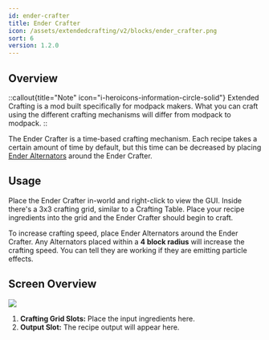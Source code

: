```yaml
---
id: ender-crafter
title: Ender Crafter
icon: /assets/extendedcrafting/v2/blocks/ender_crafter.png
sort: 6
version: 1.2.0
---
```


## Overview

::callout{title="Note" icon="i-heroicons-information-circle-solid"}
Extended Crafting is a mod built specifically for modpack makers. What you can craft using the different crafting mechanisms will differ from modpack to modpack.
::

The Ender Crafter is a time-based crafting mechanism. Each recipe takes a certain amount of time by default, but this time can be decreased by placing [Ender Alternators](ender-alternator.md) around the Ender Crafter.

## Usage

Place the Ender Crafter in-world and right-click to view the GUI. Inside there's a 3x3 crafting grid, similar to a Crafting Table. Place your recipe ingredients into the grid and the Ender Crafter should begin to craft.

To increase crafting speed, place Ender Alternators around the Ender Crafter. Any Alternators placed within a **4 block radius** will increase the crafting speed. You can tell they are working if they are emitting particle effects.

## Screen Overview

![](/assets/extendedcrafting/v1/screens/ender_crafter_screen.png)

1. **Crafting Grid Slots:** Place the input ingredients here.
2. **Output Slot:** The recipe output will appear here.
